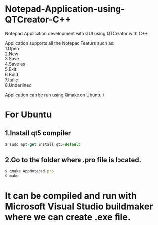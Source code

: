 # Notepad-Application-using-QTCreator-C++

Notepad Application development with GUI using QTCreator with C++

Application supports all the Notepad Featurs such as:\
  1.Open\
  2.New\
  3.Save\
  4.Save as\
  5.Exit\
  6.Bold\
  7.Italic\
  8.Underlined
 
 Application can be run using Qmake on Ubuntu.\
 # For Ubuntu
  
## 1.Install qt5 compiler 
 ```javascript
 $ sudo apt-get install qt5-default
 ```
## 2.Go to the folder where .pro file is located.
```javascript 
$ qmake AppNotepad.pro
$ make
``` 
# It can be compiled and run with Microsoft Visual Studio buildmaker where we can create .exe file.
